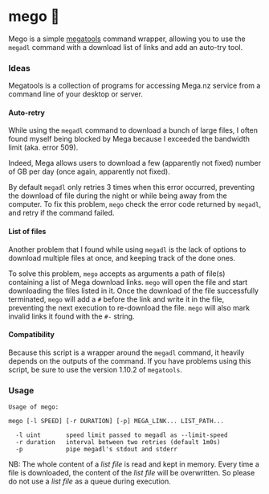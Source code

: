 # mego 💾

Mego is a simple [megatools](https://github.com/megous/megatools) command wrapper, allowing you to use the `megadl` command with a download list of links and add an auto-try tool.

### Ideas

Megatools is a collection of programs for accessing Mega.nz service from a command line of your desktop or server.

#### Auto-retry

While using the `megadl` command to download a bunch of large files, I often found myself being blocked by Mega because I exceeded the bandwidth limit (aka. error 509).

Indeed, Mega allows users to download a few (apparently not fixed) number of GB per day (once again, apparently not fixed).

By default `megadl` only retries 3 times when this error occurred, preventing the download of file during the night or while being away from the computer. To fix this problem, `mego` check the error code returned by `megadl`, and retry if the command failed.

#### List of files

Another problem that I found while using `megadl` is the lack of options to download multiple files at once, and keeping track of the done ones.

To solve this problem, `mego` accepts as arguments a path of file(s) containing a list of Mega download links. `mego` will open the file and start downloading the files listed in it. Once the download of the file successfully terminated, `mego` will add a `#` before the link and write it in the file, preventing the next execution to re-download the file. `mego` will also mark invalid links it found with the `#-` string.

#### Compatibility

Because this script is a wrapper around the `megadl` command, it heavily depends on the outputs of the command. If you have problems using this script, be sure to use the version 1.10.2 of `megatools`.

### Usage

```
Usage of mego:

mego [-l SPEED] [-r DURATION] [-p] MEGA_LINK... LIST_PATH...

  -l uint       speed limit passed to megadl as --limit-speed
  -r duration   interval between two retries (default 1m0s)
  -p            pipe megadl's stdout and stderr
```

NB: The whole content of a *list file* is read and kept in memory. Every time a file is downloaded, the content of the *list file* will be overwritten. So please do not use a *list file* as a queue during execution.  

